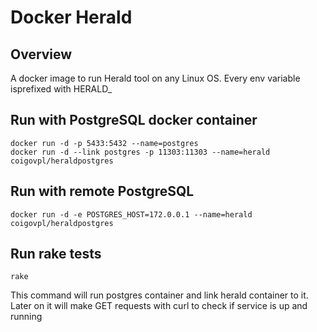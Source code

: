 # Docker Herald

## Overview 

A docker image to run Herald tool on any Linux OS. Every env variable isprefixed with HERALD_

## Run with PostgreSQL docker container

```
docker run -d -p 5433:5432 --name=postgres
docker run -d --link postgres -p 11303:11303 --name=herald coigovpl/heraldpostgres
```

## Run with remote PostgreSQL
 
 ```
 docker run -d -e POSTGRES_HOST=172.0.0.1 --name=herald coigovpl/heraldpostgres
 ```
 

## Run rake tests

```
rake
```

This command will run postgres container and link herald container to it. Later on it will make GET requests with curl to check if service is up and running
